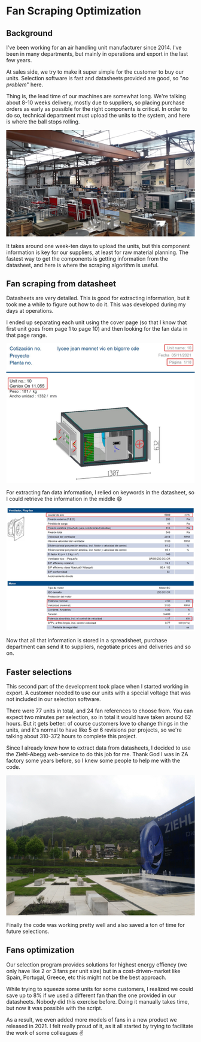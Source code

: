 # Fan Scraping Optimization

## Background

I've been working for an air handling unit manufacturer since 2014. I've been in many departments, but mainly in operations and export in the last few years.

At sales side, we try to make it super simple for the customer to buy our units. Selection software is fast and datasheets provided are good, so "*no problem*" here.

Thing is, the lead time of our machines are somewhat long. We're talking about 8-10 weeks delivery, mostly due to suppliers, so placing purchase orders as early as possible for the right components is critical. In order to do so, technical department must upload the units to the system, and here is where the ball stops rolling.

![Factory](https://raw.githubusercontent.com/darroyolpz/Fan-Scraping-Optimization/master/img/factory.jpg)

It takes around one week-ten days to upload the units, but this component information is key for our suppliers, at least for raw material planning. The fastest way to get the components is getting information from the datasheet, and here is where the scraping algorithm is useful.

## Fan scraping from datasheet

Datasheets are very detailed. This is good for extracting information, but it took me a while to figure out how to do it. This was developed during my days at operations.

I ended up separating each unit using the cover page (so that I know that first unit goes from page 1 to page 10) and then looking for the fan data in that page range.

![First page function](https://raw.githubusercontent.com/darroyolpz/Fan-Scraping-Optimization/master/img/fp_data.jpg)

For extracting fan data information, I relied on keywords in the datasheet, so I could retrieve the information in the middle :smile:

![Fan data](https://raw.githubusercontent.com/darroyolpz/Fan-Scraping-Optimization/master/img/fan_data.jpg)

Now that all that information is stored in a spreadsheet, purchase department can send it to suppliers, negotiate prices and deliveries and so on.

## Faster selections

This second part of the development took place when I started working in export. A customer needed to use our units with a special voltage that was not included in our selection software.

There were 77 units in total, and 24 fan references to choose from. You can expect two minutes per selection, so in total it would have taken around 62 hours. But it gets better: of course customers love to change things in the units, and it's normal to have like 5 or 6 revisions per projects, so we're talking about 310-372 hours to complete this project.

Since I already knew how to extract data from datasheets, I decided to use the Ziehl-Abegg web-service to do this job for me. Thank God I was in ZA factory some years before, so I knew some people to help me with the code.

![ZA factory](https://raw.githubusercontent.com/darroyolpz/Fan-Scraping-Optimization/master/img/za_factory.jpg)

Finally the code was working pretty well and also saved a ton of time for future selections.

## Fans optimization

Our selection program provides solutions for highest energy effiency (we only have like 2 or 3 fans per unit size) but in a cost-driven-market like Spain, Portugal, Greece, etc this might not be the best approach.

While trying to squeeze some units for some customers, I realized we could save up to 8% if we used a different fan than the one provided in our datasheets. Nobody did this exercise before. Doing it manually takes time, but now it was possible with the script.

As a result, we even added more models of fans in a new product we released in 2021. I felt really proud of it, as it all started by trying to facilitate the work of some colleagues :v: